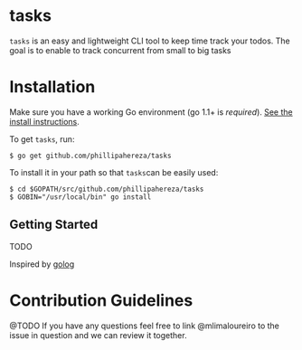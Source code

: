 # tasks


`tasks` is an easy and lightweight CLI tool to keep time track your todos. The goal is to enable to track concurrent from small to big tasks


# Installation
Make sure you have a working Go environment (go 1.1+ is *required*). [See the install instructions](http://golang.org/doc/install.html).

To get `tasks`, run:
```
$ go get github.com/phillipahereza/tasks
```

To install it in your path so that `tasks`can be easily used:

```
$ cd $GOPATH/src/github.com/phillipahereza/tasks
$ GOBIN="/usr/local/bin" go install
```

## Getting Started
TODO



Inspired by [golog](https://github.com/mlimaloureiro/golog)

# Contribution Guidelines
@TODO
If you have any questions feel free to link @mlimaloureiro to the issue in question and we can review it together.